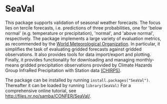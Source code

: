 # SeaVal

This package supports validation of seasonal weather forecasts. 
The focus lies on tercile forecasts, i.e. predictions of three probabilities, 
one for 'below normal' (e.g. temperature or precipitation), 'normal', and 
'above normal', respectively. The package implements a large variety of evaluation metrics,
as recommended by the [World Meteorological Organization](<https://library.wmo.int/idurl/4/56227>).
In particular, it simplifies the task of evaluating gridded forecasts against gridded observations. 
It also provides tools for data import/export and plotting. Finally, it provides functionality for 
downloading and managing monthly-means gridded precipitation observations provided by
Climate Hazards Group InfraRed Precipitation with Station data 
[(CHIRPS)](https://www.chc.ucsb.edu/data/chirps).

The package can be installed by running `install.packages("SeaVal")`. Thereafter it can be loaded by running `library(SeaVal)`
For a comprehensive online tutorial, see http://files.nr.no/samba/CONFER/SeaVal/.

